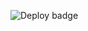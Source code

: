 
![Deploy badge](https://github.com/tamimi2022/GitHub-Actions-and-Python/actions/workflows/run-tests.yml/badge.svg)

